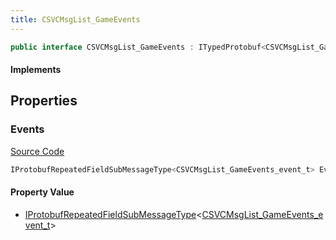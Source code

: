 ```yaml
---
title: CSVCMsgList_GameEvents
---
```


```csharp
public interface CSVCMsgList_GameEvents : ITypedProtobuf<CSVCMsgList_GameEvents>, INativeHandle
```

#### Implements

## Properties

### Events

[Source Code](https://github.com/swiftly-solution/swiftlys2/blob/main/managed/src/SwiftlyS2.Generated/Protobufs/Interfaces/CSVCMsgList_GameEvents.cs#L13)

```csharp
IProtobufRepeatedFieldSubMessageType<CSVCMsgList_GameEvents_event_t> Events { get; }
```

#### Property Value

- [IProtobufRepeatedFieldSubMessageType](/docs/api/shared/netmessages/iprotobufrepeatedfieldsubmessagetype-1)<[CSVCMsgList_GameEvents_event_t](/docs/api/shared/protobufdefinitions/csvcmsglist_gameevents_event_t)>

